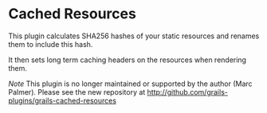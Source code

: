 # Cached Resources

This plugin calculates SHA256 hashes of your static resources and renames them to include this hash.

It then sets long term caching headers on the resources when rendering them.

*Note* This plugin is no longer maintained or supported by the author (Marc Palmer). Please see the new repository at http://github.com/grails-plugins/grails-cached-resources


